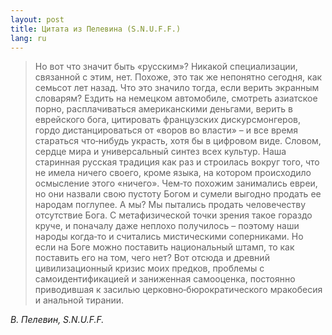 ```yaml
---
layout: post
title: Цитата из Пелевина (S.N.U.F.F.) 
lang: ru
---
```


> Но вот что значит быть «русским»?
> Никакой специализации, связанной с этим, нет.
> Похоже, это так же непонятно сегодня, как семьсот лет назад.
> Что это значило тогда, если верить экранным словарям?
> Ездить на немецком автомобиле, смотреть азиатское порно, расплачиваться американскими деньгами, верить в еврейского бога, цитировать французских дискурсмонгеров, гордо дистанцироваться от «воров во власти» – и все время стараться что&#8209;нибудь украсть, хотя бы в цифровом виде. Словом, сердце мира и универсальный синтез всех культур.
> Наша старинная русская традиция как раз и строилась вокруг того, что не имела ничего своего, кроме языка, на котором происходило осмысление этого «ничего». Чем&#8209;то похожим занимались евреи, но они назвали свою пустоту Богом и сумели выгодно продать ее народам поглупее. А мы?
> Мы пытались продать человечеству отсутствие Бога. С метафизической точки зрения такое гораздо круче, и поначалу даже неплохо получилось – поэтому наши народы когда&#8209;то и считались мистическими соперниками. Но если на Боге можно поставить национальный штамп, то как поставить его на том, чего нет? Вот отсюда и древний цивилизационный кризис моих предков, проблемы с самоидентификацией и заниженная самооценка, постоянно приводившая к засилью церковно&#8209;бюрократического мракобесия и анальной тирании.

*В. Пелевин, S.N.U.F.F.*
